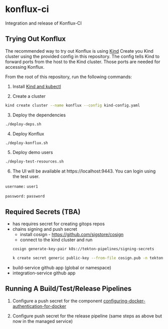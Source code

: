 # konflux-ci
Integration and release of Konflux-CI


## Trying Out Konflux

The recommended way to try out Konflux is using [Kind](https://kind.sigs.k8s.io/)
Create you Kind cluster using the provided config in this repository.
The config tells Kind to forward ports from the host to the Kind cluster. Those ports
are needed for accessing Konflux.

From the root of this repository, run the following commands:

1. Install [Kind and kubectl](https://kind.sigs.k8s.io/docs/user/quick-start/#installation)

2. Create a cluster

```bash
kind create cluster --name konflux --config kind-config.yaml
```

3. Deploy the dependencies

```bash
./deploy-deps.sh
```

4. Deploy Konflux

```bash
./deploy-konflux.sh
```

5. Deploy demo users

```bash
./deploy-test-resources.sh
```

6. The UI will be available at https://localhost:9443. You can login using the test user.

`username:` `user1`

`password:` `password`

## Required Secrets (TBA)

- has requires secret for creating gitops repos
- chains signing and push secret
    - install cosign - https://github.com/sigstore/cosign
    - connect to the kind cluster and run
    ```bash
    cosign generate-key-pair k8s://tekton-pipelines/signing-secrets

    k create secret generic public-key --from-file cosign.pub -n tekton-pipelines
    ```
- build-service github app (global or namespace)
- integration-service github app

## Running A Build/Test/Release Pipelines

1. Configure a push secret for the component [configuring-docker-authentication-for-docker](https://tekton.dev/docs/pipelines/auth/#configuring-docker-authentication-for-docker)

2. Configure push secret for the release pipeline (same steps as above but now in the managed service)
